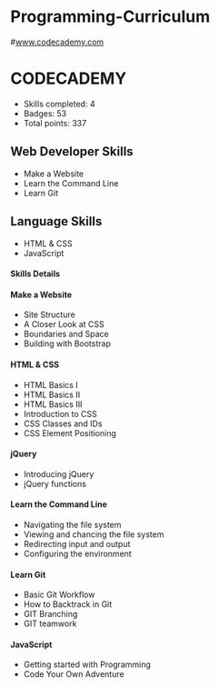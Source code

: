 # Programming-Curriculum

#www.codecademy.com
# CODECADEMY
- Skills completed: 4 
- Badges: 53
- Total points: 337

## Web Developer Skills
- Make a Website
- Learn the Command Line
- Learn Git

## Language Skills
- HTML & CSS
- JavaScript

#### Skills Details
#### Make a Website
- Site Structure
- A Closer Look at CSS
- Boundaries and Space
- Building with Bootstrap

#### HTML & CSS
- HTML Basics I
- HTML Basics II
- HTML Basics III
- Introduction to CSS
- CSS Classes and IDs
- CSS Element Positioning

#### jQuery
- Introducing jQuery
- jQuery functions

#### Learn the Command Line
- Navigating the file system
- Viewing and chancing the file system
- Redirecting input and output
- Configuring the environment

#### Learn Git
- Basic Git Workflow
- How to Backtrack in Git
- GIT Branching
- GIT teamwork

#### JavaScript
- Getting started with Programming
- Code Your Own Adventure

